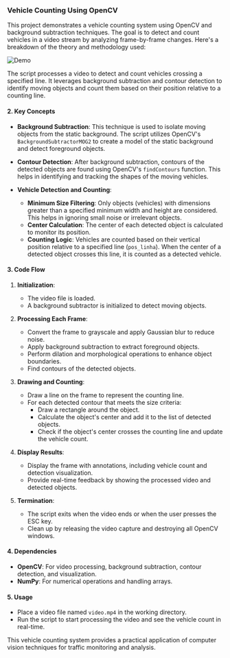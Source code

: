 ### Vehicle Counting Using OpenCV

This project demonstrates a vehicle counting system using OpenCV and background subtraction techniques. The goal is to detect and count vehicles in a video stream by analyzing frame-by-frame changes. Here's a breakdown of the theory and methodology used:


![Demo](https://github.com/user-attachments/assets/3eb24153-7811-4b3f-8e7f-a15347e99c21)

The script processes a video to detect and count vehicles crossing a specified line. It leverages background subtraction and contour detection to identify moving objects and count them based on their position relative to a counting line.

#### **2. Key Concepts**

- **Background Subtraction**: This technique is used to isolate moving objects from the static background. The script utilizes OpenCV's `BackgroundSubtractorMOG2` to create a model of the static background and detect foreground objects.
  
- **Contour Detection**: After background subtraction, contours of the detected objects are found using OpenCV's `findContours` function. This helps in identifying and tracking the shapes of the moving vehicles.

- **Vehicle Detection and Counting**:
  - **Minimum Size Filtering**: Only objects (vehicles) with dimensions greater than a specified minimum width and height are considered. This helps in ignoring small noise or irrelevant objects.
  - **Center Calculation**: The center of each detected object is calculated to monitor its position.
  - **Counting Logic**: Vehicles are counted based on their vertical position relative to a specified line (`pos_linha`). When the center of a detected object crosses this line, it is counted as a detected vehicle.

#### **3. Code Flow**

1. **Initialization**: 
   - The video file is loaded.
   - A background subtractor is initialized to detect moving objects.

2. **Processing Each Frame**:
   - Convert the frame to grayscale and apply Gaussian blur to reduce noise.
   - Apply background subtraction to extract foreground objects.
   - Perform dilation and morphological operations to enhance object boundaries.
   - Find contours of the detected objects.

3. **Drawing and Counting**:
   - Draw a line on the frame to represent the counting line.
   - For each detected contour that meets the size criteria:
     - Draw a rectangle around the object.
     - Calculate the object's center and add it to the list of detected objects.
     - Check if the object's center crosses the counting line and update the vehicle count.

4. **Display Results**:
   - Display the frame with annotations, including vehicle count and detection visualization.
   - Provide real-time feedback by showing the processed video and detected objects.

5. **Termination**:
   - The script exits when the video ends or when the user presses the ESC key.
   - Clean up by releasing the video capture and destroying all OpenCV windows.

#### **4. Dependencies**

- **OpenCV**: For video processing, background subtraction, contour detection, and visualization.
- **NumPy**: For numerical operations and handling arrays.

#### **5. Usage**

- Place a video file named `video.mp4` in the working directory.
- Run the script to start processing the video and see the vehicle count in real-time.

This vehicle counting system provides a practical application of computer vision techniques for traffic monitoring and analysis.

